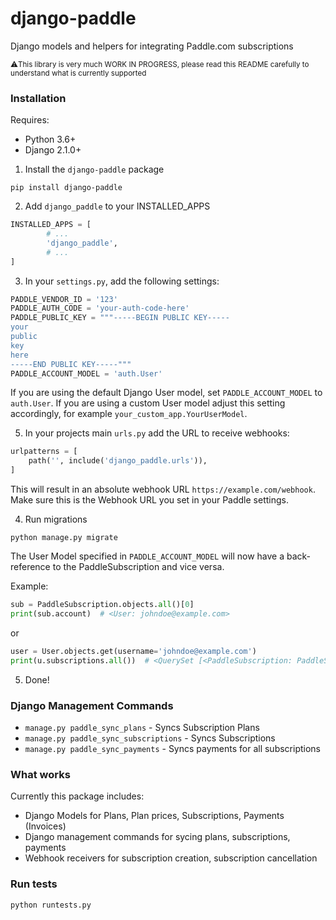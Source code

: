 # django-paddle

Django models and helpers for integrating Paddle.com subscriptions

<small>⚠️This library is very much WORK IN PROGRESS, please read this README carefully to understand what is currently supported</small>

### Installation

Requires:

* Python 3.6+ 
* Django 2.1.0+

1. Install the `django-paddle` package

```
pip install django-paddle
```

2. Add `django_paddle` to your INSTALLED_APPS

```python
INSTALLED_APPS = [
        # ...
        'django_paddle',
        # ...
]
```

3. In your `settings.py`, add the following settings:

```python
PADDLE_VENDOR_ID = '123'
PADDLE_AUTH_CODE = 'your-auth-code-here'
PADDLE_PUBLIC_KEY = """-----BEGIN PUBLIC KEY-----
your
public
key
here
-----END PUBLIC KEY-----"""
PADDLE_ACCOUNT_MODEL = 'auth.User'
```

If you are using the default Django User model, set `PADDLE_ACCOUNT_MODEL` to `auth.User`. If you are using a custom User model adjust this setting accordingly, for example `your_custom_app.YourUserModel`.

5. In your projects main `urls.py` add the URL to receive webhooks:

```python
urlpatterns = [
    path('', include('django_paddle.urls')),
]
```

This will result in an absolute webhook URL `https://example.com/webhook`. Make sure this is the Webhook URL you set in your Paddle settings.

4. Run migrations

`python manage.py migrate`

The User Model specified in `PADDLE_ACCOUNT_MODEL` will now have a back-reference to the PaddleSubscription and vice versa.

Example:

```python
sub = PaddleSubscription.objects.all()[0]
print(sub.account)  # <User: johndoe@example.com>
```

or

```python
user = User.objects.get(username='johndoe@example.com')
print(u.subscriptions.all())  # <QuerySet [<PaddleSubscription: PaddleSubscription object (123456)>]>
```

5. Done!


### Django Management Commands

* `manage.py paddle_sync_plans` - Syncs Subscription Plans
* `manage.py paddle_sync_subscriptions` - Syncs Subscriptions
* `manage.py paddle_sync_payments` - Syncs payments for all subscriptions


### What works

Currently this package includes:

* Django Models for Plans, Plan prices, Subscriptions, Payments (Invoices)
* Django management commands for sycing plans, subscriptions, payments
* Webhook receivers for subscription creation, subscription cancellation 


### Run tests

```
python runtests.py
```
